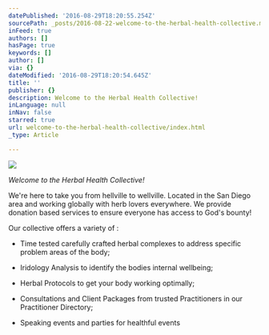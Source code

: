 ```yaml
---
datePublished: '2016-08-29T18:20:55.254Z'
sourcePath: _posts/2016-08-22-welcome-to-the-herbal-health-collective.md
inFeed: true
authors: []
hasPage: true
keywords: []
author: []
via: {}
dateModified: '2016-08-29T18:20:54.645Z'
title: ''
publisher: {}
description: Welcome to the Herbal Health Collective!
inLanguage: null
inNav: false
starred: true
url: welcome-to-the-herbal-health-collective/index.html
_type: Article

---
```

![](https://the-grid-user-content.s3-us-west-2.amazonaws.com/62658f9c-fbb7-4e0b-87c8-bd7ca76bd065.jpg)

_Welcome to the Herbal Health Collective!_

We're here to take you from hellville to wellville. Located in the San Diego area and working globally with herb lovers everywhere. We provide donation based services to ensure everyone has access to God's bounty!

Our collective offers a variety of :

- Time tested carefully crafted herbal complexes to address specific problem areas of the body;

- Iridology Analysis to identify the bodies internal wellbeing;

- Herbal Protocols to get your body working optimally;

- Consultations and Client Packages from trusted Practitioners in our Practitioner Directory;

- Speaking events and parties for healthful events
